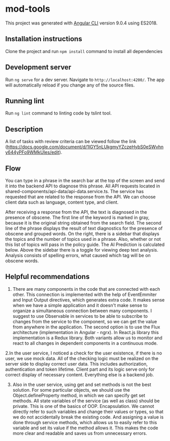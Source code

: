 # mod-tools
This project was generated with [Angular CLI](https://github.com/angular/angular-cli) version 9.0.4 using ES2018.

## Installation instructions

Clone the project and run `npm install` command to install all dependencies

## Development server

Run `ng serve` for a dev server. Navigate to `http://localhost:4200/`. The app will automatically reload if you change any of the source files.

## Running lint

Run `ng lint` command to linting code by tslint tool.

## Description

A list of tasks with review criteria can be viewed follow the link (https://docs.google.com/document/d/1lGY5nLUkgmyYZczeHybS0eSWvhny644yPFo9WMkUIes/edit).

## Flow
You can type in a phrase in the search bar at the top of the screen and send it into the backend API to diagnose this phrase. All API requests located in shared-components/api-data/api-data.service.ts. The service has requested that are related to the response from the API. We can choose client data such as language, content type, and client.

After receiving a response from the API, the text is diagnosed in the presence of obscene. The first line of the keyword is marked in gray, because it is the original string obtained from the search field. The second line of the phrase displays the result of text diagnostics for the presence of obscene and grouped words. On the right, there is a sidebar that displays the topics and the number of topics used in a phrase. Also, whether or not this list of topics will pass in the policy guide. The AI Prediction is calculated below. Above the sidebar there is a toggle for viewing deep text analysis. Analysis consists of spelling errors, what caused which tag will be on obscene words.

## Helpful recommendations

1. There are many components in the code that are connected with each other. This connection is implemented with the help of EventEmmiter and Input Output directives, which generates extra code. It makes sense when we have a simple application and it doesn't make sense to organize a simultaneous connection between many components. I suggest to use Observable in services to be able to subscribe to changes from the service to the component, so we can get the value from anywhere in the application. The second option is to use the Flux architecture (implementation in Angular - ngrx). In React.js library this implementation is a Redux library. Both variants allow us to monitor and react to all changes in dependent components in a continuous mode.

2.In the user service, I noticed a check for the user existence, if there is no user, we use mock data. All of the checking logic must be realized on the server side to display correct user data. This includes authorization, authentication and token lifetime. Client part and its logic serve only for correct display of necessary content. Everything else is a backend job.

3. Also in the user service, using get and set methods is not the best solution. For some particular objects, we should use the Object.defineProperty method, in which we can specify get set methods. All state variables of the service (as well as class) should be private. This is one of the basics of OOP. Encapsulation. We cannot directly refer to such variables and change their values or types, so that we do not accidentally break the existing code.
And assigning a value is done through service methods, which allows us to easily refer to this variable and set its value if the method allows it. This makes the code more clear and readable and saves us from unnecessary errors. 

